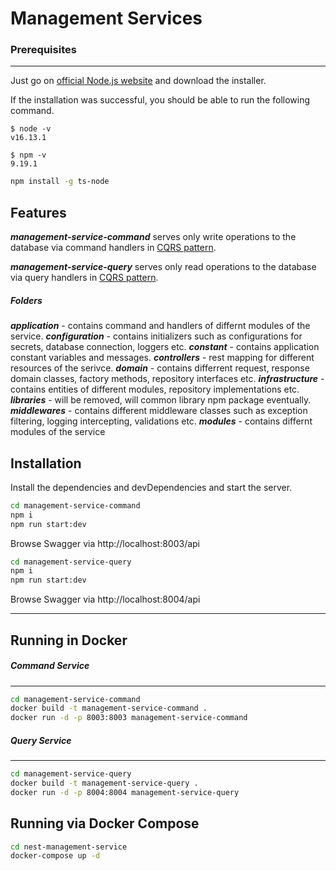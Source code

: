 # Management Services

### Prerequisites

---

  Just go on [official Node.js website](https://nodejs.org/) and download the installer.

If the installation was successful, you should be able to run the following command.

    $ node -v
    v16.13.1

    $ npm -v
    9.19.1
```sh
npm install -g ts-node
```

## Features

***management-service-command*** serves only write operations to the database via command handlers in [CQRS pattern](https://docs.nestjs.com/recipes/cqrs).

***management-service-query*** serves only read operations to the database via query handlers in [CQRS pattern](https://docs.nestjs.com/recipes/cqrs).

##### Folders
***application***     - contains command and handlers of differnt modules of the service.
***configuration***   - contains initializers such as configurations for secrets, database connection, loggers etc.
***constant***        - contains application constant variables and messages.
***controllers***     - rest mapping for different resources of the serivce.
***domain***          - contains differrent request, response domain classes, factory methods, repository interfaces etc.
***infrastructure***  - contains entities of different modules, repository implementations etc.
***libraries***       - will be removed, will common library npm package eventually.
***middlewares***     - contains different middleware classes such as exception filtering, logging intercepting, validations etc.
***modules***         - contains differnt modules of the service


## Installation

Install the dependencies and devDependencies and start the server.

```sh
cd management-service-command
npm i
npm run start:dev
```
Browse Swagger via http://localhost:8003/api
```sh
cd management-service-query
npm i
npm run start:dev
```
Browse Swagger via http://localhost:8004/api

---
## Running in Docker

#####  Command Service
---
```sh
cd management-service-command
docker build -t management-service-command .
docker run -d -p 8003:8003 management-service-command
```

##### Query Service
---
```sh
cd management-service-query
docker build -t management-service-query .
docker run -d -p 8004:8004 management-service-query
```

## Running via Docker Compose

```sh
cd nest-management-service
docker-compose up -d
```